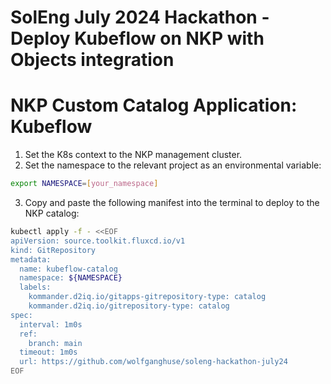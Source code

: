 # SolEng July 2024 Hackathon - Deploy Kubeflow on NKP with Objects integration

# NKP Custom Catalog Application: Kubeflow

1. Set the K8s context to the NKP management cluster.
2. Set the namespace to the relevant project as an environmental variable:

```bash
export NAMESPACE=[your_namespace]
````

3. Copy and paste the following manifest into the terminal to deploy to the NKP catalog:

```bash
kubectl apply -f - <<EOF
apiVersion: source.toolkit.fluxcd.io/v1
kind: GitRepository
metadata:
  name: kubeflow-catalog
  namespace: ${NAMESPACE}
  labels:
    kommander.d2iq.io/gitapps-gitrepository-type: catalog
    kommander.d2iq.io/gitrepository-type: catalog
spec:
  interval: 1m0s
  ref:
    branch: main
  timeout: 1m0s
  url: https://github.com/wolfganghuse/soleng-hackathon-july24
EOF
```
